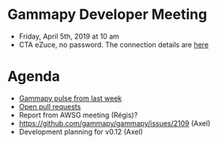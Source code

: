 # Gammapy Developer Meeting

* Friday, April 5th, 2019 at 10 am
* CTA eZuce, no password.  The connection details are [here](../ezuce.txt)

# Agenda

* [Gammapy pulse from last week](https://github.com/gammapy/gammapy/pulse)
* [Open pull requests](https://github.com/gammapy/gammapy/pulls)
* Report from AWSG meeting (Régis)?
* https://github.com/gammapy/gammapy/issues/2109 (Axel)
* Development planning for v0.12 (Axel)

